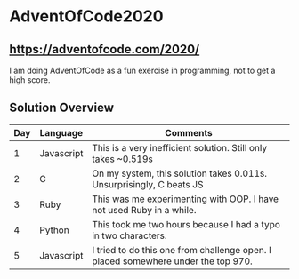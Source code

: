 # AdventOfCode2020

## https://adventofcode.com/2020/

I am doing AdventOfCode as a fun exercise in programming, not to get a high score.

## Solution Overview

| Day | Language   | Comments                                                                          |
| --- | ---------- | --------------------------------------------------------------------------------- |
| 1   | Javascript | This is a very inefficient solution. Still only takes ~0.519s                     |
| 2   | C          | On my system, this solution takes 0.011s. Unsurprisingly, C beats JS              |
| 3   | Ruby       | This was me experimenting with OOP. I have not used Ruby in a while.              |
| 4   | Python     | This took me two hours because I had a typo in two characters.                    |
| 5   | Javascript | I tried to do this one from challenge open. I placed somewhere under the top 970. |
